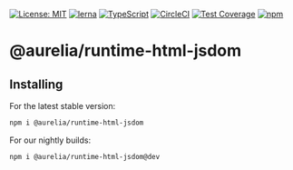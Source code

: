 [![License: MIT](https://img.shields.io/badge/License-MIT-yellow.svg)](https://opensource.org/licenses/MIT)
[![lerna](https://img.shields.io/badge/maintained%20with-lerna-cc00ff.svg)](https://lernajs.io/)
[![TypeScript](https://img.shields.io/badge/%3C%2F%3E-TypeScript-%230074c1.svg)](http://www.typescriptlang.org/)
[![CircleCI](https://circleci.com/gh/aurelia/aurelia.svg?style=shield)](https://circleci.com/gh/aurelia/aurelia)
[![Test Coverage](https://api.codeclimate.com/v1/badges/5ac0e13689735698073a/test_coverage)](https://codeclimate.com/github/aurelia/aurelia/test_coverage)
[![npm](https://img.shields.io/npm/v/@aurelia/runtime-html-jsdom.svg?maxAge=3600)](https://www.npmjs.com/package/@aurelia/runtime-html-jsdom)
# @aurelia/runtime-html-jsdom

## Installing

For the latest stable version:

```bash
npm i @aurelia/runtime-html-jsdom
```

For our nightly builds:

```bash
npm i @aurelia/runtime-html-jsdom@dev
```
